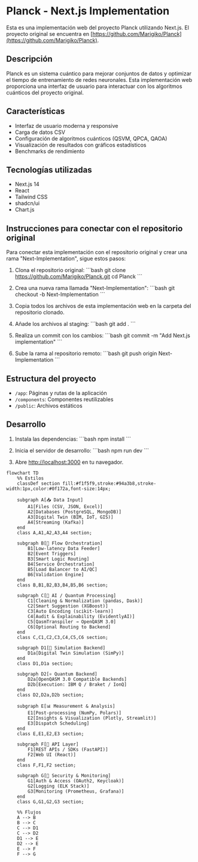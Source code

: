 # Planck - Next.js Implementation

Esta es una implementación web del proyecto Planck utilizando Next.js. El proyecto original se encuentra en [https://github.com/Marigiko/Planck](https://github.com/Marigiko/Planck).

## Descripción

Planck es un sistema cuántico para mejorar conjuntos de datos y optimizar el tiempo de entrenamiento de redes neuronales. Esta implementación web proporciona una interfaz de usuario para interactuar con los algoritmos cuánticos del proyecto original.

## Características

- Interfaz de usuario moderna y responsive
- Carga de datos CSV
- Configuración de algoritmos cuánticos (QSVM, QPCA, QAOA)
- Visualización de resultados con gráficos estadísticos
- Benchmarks de rendimiento

## Tecnologías utilizadas

- Next.js 14
- React
- Tailwind CSS
- shadcn/ui
- Chart.js

## Instrucciones para conectar con el repositorio original

Para conectar esta implementación con el repositorio original y crear una rama "Next-Implementation", sigue estos pasos:

1. Clona el repositorio original:
\`\`\`bash
git clone https://github.com/Marigiko/Planck.git
cd Planck
\`\`\`

2. Crea una nueva rama llamada "Next-Implementation":
\`\`\`bash
git checkout -b Next-Implementation
\`\`\`

3. Copia todos los archivos de esta implementación web en la carpeta del repositorio clonado.

4. Añade los archivos al staging:
\`\`\`bash
git add .
\`\`\`

5. Realiza un commit con los cambios:
\`\`\`bash
git commit -m "Add Next.js implementation"
\`\`\`

6. Sube la rama al repositorio remoto:
\`\`\`bash
git push origin Next-Implementation
\`\`\`

## Estructura del proyecto

- `/app`: Páginas y rutas de la aplicación
- `/components`: Componentes reutilizables
- `/public`: Archivos estáticos

## Desarrollo

1. Instala las dependencias:
\`\`\`bash
npm install
\`\`\`

2. Inicia el servidor de desarrollo:
\`\`\`bash
npm run dev
\`\`\`

3. Abre [http://localhost:3000](http://localhost:3000) en tu navegador.

```mermaid
flowchart TD
    %% Estilos
    classDef section fill:#f1f5f9,stroke:#94a3b8,stroke-width:1px,color:#0f172a,font-size:14px;

    subgraph A[📥 Data Input]
        A1[Files (CSV, JSON, Excel)]
        A2[Databases (PostgreSQL, MongoDB)]
        A3[Digital Twin (BIM, IoT, GIS)]
        A4[Streaming (Kafka)]
    end
    class A,A1,A2,A3,A4 section;

    subgraph B[🔁 Flow Orchestration]
        B1[Low-latency Data Feeder]
        B2[Event Triggers]
        B3[Smart Logic Routing]
        B4[Service Orchestration]
        B5[Load Balancer to AI/QC]
        B6[Validation Engine]
    end
    class B,B1,B2,B3,B4,B5,B6 section;

    subgraph C[🧠 AI / Quantum Processing]
        C1[Cleaning & Normalization (pandas, Dask)]
        C2[Smart Suggestion (XGBoost)]
        C3[Auto Encoding (scikit-learn)]
        C4[Audit & Explainability (EvidentlyAI)]
        C5[QasmTranspiler → OpenQASM 3.0]
        C6[Optional Routing to Backend]
    end
    class C,C1,C2,C3,C4,C5,C6 section;

    subgraph D1[🧪 Simulation Backend]
        D1a[Digital Twin Simulation (SimPy)]
    end
    class D1,D1a section;

    subgraph D2[⚛️ Quantum Backend]
        D2a[OpenQASM 3.0 Compatible Backends]
        D2b[Execution: IBM Q / Braket / IonQ]
    end
    class D2,D2a,D2b section;

    subgraph E[📊 Measurement & Analysis]
        E1[Post-processing (NumPy, Polars)]
        E2[Insights & Visualization (Plotly, Streamlit)]
        E3[Dispatch Scheduling]
    end
    class E,E1,E2,E3 section;

    subgraph F[🔗 API Layer]
        F1[REST APIs / SDKs (FastAPI)]
        F2[Web UI (React)]
    end
    class F,F1,F2 section;

    subgraph G[🔐 Security & Monitoring]
        G1[Auth & Access (OAuth2, Keycloak)]
        G2[Logging (ELK Stack)]
        G3[Monitoring (Prometheus, Grafana)]
    end
    class G,G1,G2,G3 section;

    %% Flujos
    A --> B
    B --> C
    C --> D1
    C --> D2
    D1 --> E
    D2 --> E
    E --> F
    F --> G
